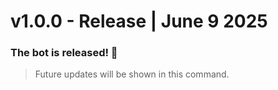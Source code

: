 # v1.0.0 - Release | June 9 2025
### The bot is released! 🎉
> Future updates will be shown in this command.
